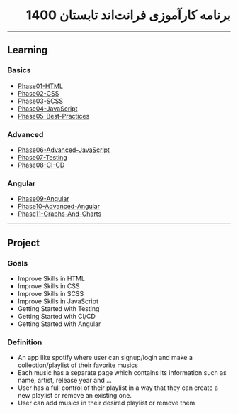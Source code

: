 <div dir="rtl">

# برنامه کارآموزی فرانت‌اند تابستان 1400

</div>

---

## Learning

### Basics
-  [Phase01-HTML](../Phase01-HTML-Basics/Phase01-HTML-Basics.md)
-  [Phase02-CSS](../Phase02-CSS/Phase02-CSS.md)
-  [Phase03-SCSS](../Phase03-SCSS/Phase03-SCSS.md)
-  [Phase04-JavaScript](../Phase04-JavaScript/Phase04-JavaScript.md)
-  [Phase05-Best-Practices](../Phase05-Best-Practices/Phase05-Best-Practices.md)

### Advanced
-  [Phase06-Advanced-JavaScript](../Phase06-Advanced-JavaScript/Phase06-Advanced-JavaScript.md)
-  [Phase07-Testing](../Phase07-Testing/Phase07-Testing.md)
-  [Phase08-CI-CD](../Phase08-CI-CD/Phase08-CI-CD.md)

### Angular
-  [Phase09-Angular](../Phase09-Angular/Phase09-Angular.md)
-  [Phase10-Advanced-Angular](../Phase10-Advanced-Angular/Phase10-Advanced-Angular.md)
-  [Phase11-Graphs-And-Charts](../Phase11-Graphs-And-Charts/Phase11-Graphs-And-Charts.md)

---

## Project

### Goals

- Improve Skills in HTML
- Improve Skills in CSS
- Improve Skills in SCSS
- Improve Skills in JavaScript
- Getting Started with Testing
- Getting Started with CI/CD
- Getting Started with Angular


### Definition

- An app like spotify where user can signup/login and make a collection/playlist of their favorite musics
- Each music has a separate page which contains its information such as name, artist, release year and ...
- User has a full control of their playlist in a way that they can create a new playlist or remove an existing one.
- User can add musics in their desired playlist or remove them
